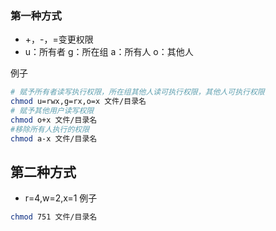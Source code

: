 ### 第一种方式
- +，-，=变更权限
- u：所有者 g：所在组 a：所有人 o：其他人


例子
```bash
# 赋予所有者读写执行权限，所在组其他人读可执行权限，其他人可执行权限
chmod u=rwx,g=rx,o=x 文件/目录名
# 赋予其他用户读写权限
chmod o+x 文件/目录名
#移除所有人执行的权限
chmod a-x 文件/目录名
```


## 第二种方式
- r=4,w=2,x=1
例子
```bash
chmod 751 文件/目录名
```